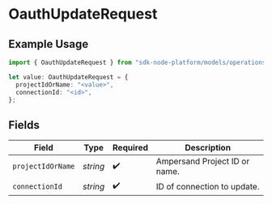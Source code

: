 # OauthUpdateRequest

## Example Usage

```typescript
import { OauthUpdateRequest } from "sdk-node-platform/models/operations";

let value: OauthUpdateRequest = {
  projectIdOrName: "<value>",
  connectionId: "<id>",
};
```

## Fields

| Field                         | Type                          | Required                      | Description                   |
| ----------------------------- | ----------------------------- | ----------------------------- | ----------------------------- |
| `projectIdOrName`             | *string*                      | :heavy_check_mark:            | Ampersand Project ID or name. |
| `connectionId`                | *string*                      | :heavy_check_mark:            | ID of connection to update.   |